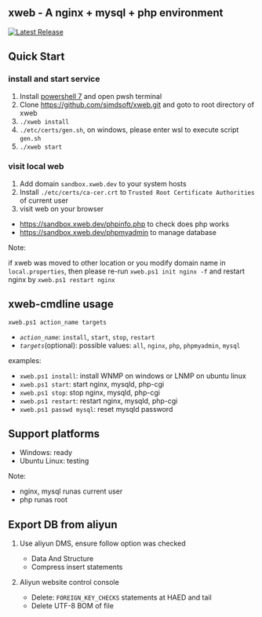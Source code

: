 ## xweb - A nginx + mysql + php environment

[![Latest Release](https://img.shields.io/github/v/release/simdsoft/xweb?label=release)](https://github.com/simdsoft/xweb/releases)

## Quick Start

### install and start service
1. Install [powershell 7](https://github.com/PowerShell/PowerShell) and open pwsh terminal
2. Clone https://github.com/simdsoft/xweb.git and goto to root directory of xweb
3. `./xweb install`
4. `./etc/certs/gen.sh`, on windows, please enter wsl to execute script `gen.sh`
5. `./xweb start`

### visit local web

1. Add domain `sandbox.xweb.dev` to your system hosts
2. Install `./etc/certs/ca-cer.crt` to `Trusted Root Certificate Authorities` of current user
3. visit web on your browser
  - https://sandbox.xweb.dev/phpinfo.php to check does php works
  - https://sandbox.xweb.dev/phpmyadmin to manage database

Note:  

if xweb was moved to other location or you modify domain name in `local.properties`, 
then please re-run `xweb.ps1 init nginx -f` and restart nginx by `xweb.ps1 restart nginx`

## xweb-cmdline usage

`xweb.ps1 action_name targets`

- *`action_name`*: `install`, `start`, `stop`, `restart`
- *`targets`*(optional): possible values: `all`, `nginx`, `php`, `phpmyadmin`, `mysql`

examples:  

- `xweb.ps1 install`: install WNMP on windows or LNMP on ubuntu linux
- `xweb.ps1 start`: start nginx, mysqld, php-cgi
- `xweb.ps1 stop`: stop nginx, mysqld, php-cgi
- `xweb.ps1 restart`: restart nginx, mysqld, php-cgi
- `xweb.ps1 passwd mysql`: reset mysqld password

## Support platforms

- Windows: ready
- Ubuntu Linux: testing

Note:  

- nginx, mysql runas current user
- php runas root

## Export DB from aliyun

1. Use aliyun DMS, ensure follow option was checked

   - Data And Structure
   - Compress insert statements


2. Aliyun website control console

   - Delete: `FOREIGN_KEY_CHECKS` statements at HAED and tail
   - Delete UTF-8 BOM of file
